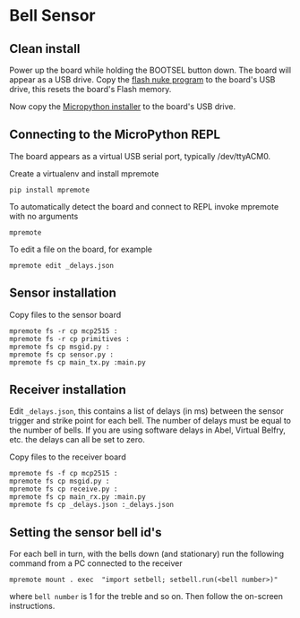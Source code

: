 # Bell Sensor

## Clean install

Power up the board while holding the BOOTSEL button down. The board will
appear as a USB drive. Copy the
[flash nuke program](https://datasheets.raspberrypi.com/soft/flash_nuke.uf2)
to the board's USB drive, this resets the board's Flash memory.

Now copy the
[Micropython installer](https://micropython.org/download/rp2-pico/rp2-pico-latest.uf2)
to the board's USB drive.

## Connecting to the MicroPython REPL

The board appears as a virtual USB serial port, typically /dev/ttyACM0.

Create a virtualenv and install mpremote

    pip install mpremote

To automatically detect the board and connect to REPL invoke mpremote
with no arguments

    mpremote

To edit a file on the board, for example

    mpremote edit _delays.json

## Sensor installation

Copy files to the sensor board

    mpremote fs -r cp mcp2515 :
    mpremote fs -r cp primitives :
    mpremote fs cp msgid.py :
    mpremote fs cp sensor.py :
    mpremote fs cp main_tx.py :main.py

## Receiver installation

Edit `_delays.json`, this contains a list of delays (in ms) between
the sensor trigger and strike point for each bell. The number of delays
must be equal to the number of bells. If you are using software delays
in Abel, Virtual Belfry, etc. the delays can all be set to zero.

Copy files to the receiver board

    mpremote fs -f cp mcp2515 :
    mpremote fs cp msgid.py :
    mpremote fs cp receive.py :
    mpremote fs cp main_rx.py :main.py
    mpremote fs cp _delays.json :_delays.json

## Setting the sensor bell id's

For each bell in turn, with the bells down (and stationary) run the
following command from a PC connected to the receiver

    mpremote mount . exec  "import setbell; setbell.run(<bell number>)"

where `bell number` is 1 for the treble and so on. Then follow the on-screen
instructions.
